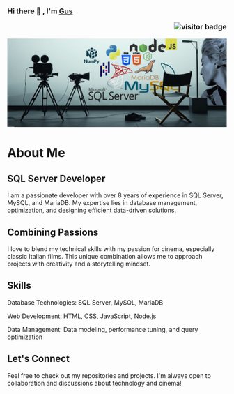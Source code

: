### Hi there 👋 , I'm [Gus](https://www.github.com/gustaboin) <p  align="right"><img src="https://visitor-badge.laobi.icu/badge?page_id=gustaboin" alt="visitor badge"/></p>

<img src="https://github.com/gustaboin/gustaboin/blob/main/cinema_4.jpg" >

# About Me

## <b>SQL Server Developer</b>

I am a passionate developer with over 8 years of experience in SQL Server, MySQL, and MariaDB. My expertise lies in database management, optimization, and designing efficient data-driven solutions.

## Combining Passions 
I love to blend my technical skills with my passion for cinema, especially classic Italian films. This unique combination allows me to approach projects with creativity and a storytelling mindset.

## Skills
Database Technologies: SQL Server, MySQL, MariaDB

Web Development: HTML, CSS, JavaScript, Node.js

Data Management: Data modeling, performance tuning, and query optimization


## Let's Connect
Feel free to check out my repositories and projects. I'm always open to collaboration and discussions about technology and cinema!

<!--
**gustaboin/gustaboin** is a ✨ _special_ ✨ repository because its `README.md` (this file) appears on your GitHub profile.

Here are some ideas to get you started:

- 🔭 I’m currently working on ...
- 🌱 I’m currently learning ...
- 👯 I’m looking to collaborate on ...
- 🤔 I’m looking for help with ...
- 💬 Ask me about ...
- 📫 How to reach me: ...
- 😄 Pronouns: ...
- ⚡ Fun fact: ...
-->
